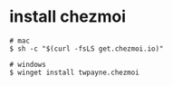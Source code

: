 # install chezmoi
```
# mac
$ sh -c "$(curl -fsLS get.chezmoi.io)"

# windows
$ winget install twpayne.chezmoi
```
